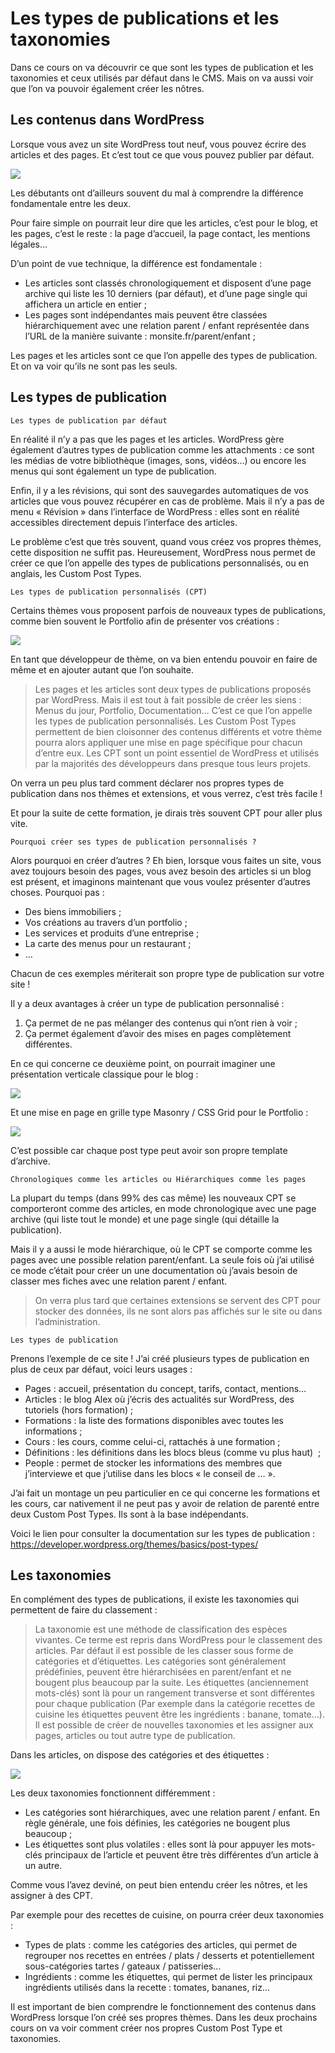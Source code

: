 # Les types de publications et les taxonomies

Dans ce cours on va découvrir ce que sont les types de publication et les taxonomies et ceux utilisés par défaut dans le CMS. Mais on va aussi voir que l’on va pouvoir également créer les nôtres.

## Les contenus dans WordPress

Lorsque vous avez un site WordPress tout neuf, vous pouvez écrire des articles et des pages. Et c’est tout ce que vous pouvez publier par défaut.

![](https://capitainewp.io/wp-content/uploads/2019/01/wp-menu-articles-pages-1-1600x592.jpg.webp)

Les débutants ont d’ailleurs souvent du mal à comprendre la différence fondamentale entre les deux.

Pour faire simple on pourrait leur dire que les articles, c’est pour le blog, et les pages, c’est le reste : la page d’accueil, la page contact, les mentions légales…

D’un point de vue technique, la différence est fondamentale :

- Les articles sont classés chronologiquement et disposent d’une page archive qui liste les 10 derniers (par défaut), et d’une page single qui affichera un article en entier ;
- Les pages sont indépendantes mais peuvent être classées hiérarchiquement avec une relation parent / enfant représentée dans l’URL de la manière suivante : monsite.fr/parent/enfant ;

Les pages et les articles sont ce que l’on appelle des types de publication. Et on va voir qu’ils ne sont pas les seuls.

## Les types de publication

    Les types de publication par défaut

En réalité il n’y a pas que les pages et les articles. WordPress gère également d’autres types de publication comme les attachments : ce sont les médias de votre bibliothèque (images, sons, vidéos…) ou encore les menus qui sont également un type de publication.

Enfin, il y a les révisions, qui sont des sauvegardes automatiques de vos articles que vous pouvez récupérer en cas de problème. Mais il n’y a pas de menu « Révision » dans l’interface de WordPress : elles sont en réalité accessibles directement depuis l’interface des articles.

Le problème c’est que très souvent, quand vous créez vos propres thèmes, cette disposition ne suffit pas. Heureusement, WordPress nous permet de créer ce que l’on appelle des types de publications personnalisés, ou en anglais, les Custom Post Types.

    Les types de publication personnalisés (CPT)

Certains thèmes vous proposent parfois de nouveaux types de publications, comme bien souvent le Portfolio afin de présenter vos créations :

![](https://capitainewp.io/wp-content/uploads/2019/01/wp-menu-post-type-1600x592.jpg.webp)

En tant que développeur de thème, on va bien entendu pouvoir en faire de même et en ajouter autant que l’on souhaite.

> Les pages et les articles sont deux types de publications proposés par WordPress. Mais il est tout à fait possible de créer les siens : Menus du jour, Portfolio, Documentation… C’est ce que l’on appelle les types de publication personnalisés. Les Custom Post Types permettent de bien cloisonner des contenus différents et votre thème pourra alors appliquer une mise en page spécifique pour chacun d’entre eux. Les CPT sont un point essentiel de WordPress et utilisés par la majorités des développeurs dans presque tous leurs projets.

On verra un peu plus tard comment déclarer nos propres types de publication dans nos thèmes et extensions, et vous verrez, c’est très facile !

Et pour la suite de cette formation, je dirais très souvent CPT pour aller plus vite.

    Pourquoi créer ses types de publication personnalisés ?

Alors pourquoi en créer d’autres ? Eh bien, lorsque vous faites un site, vous avez toujours besoin des pages, vous avez besoin des articles si un blog est présent, et imaginons maintenant que vous voulez présenter d’autres choses. Pourquoi pas :

- Des biens immobiliers ;
- Vos créations au travers d’un portfolio ;
- Les services et produits d’une entreprise ;
- La carte des menus pour un restaurant ;
- …

Chacun de ces exemples mériterait son propre type de publication sur votre site !

Il y a deux avantages à créer un type de publication personnalisé :

1. Ça permet de ne pas mélanger des contenus qui n’ont rien à voir ;
2. Ça permet également d’avoir des mises en pages complètement différentes.

En ce qui concerne ce deuxième point, on pourrait imaginer une présentation verticale classique pour le blog :

![](https://capitainewp.io/wp-content/uploads/2019/02/cpt-blog-1600x1047.jpg.webp)

Et une mise en page en grille type Masonry / CSS Grid pour le Portfolio :

![](https://capitainewp.io/wp-content/uploads/2019/02/cpt-portfolio-1600x1053.jpg.webp)

C’est possible car chaque post type peut avoir son propre template d’archive.

    Chronologiques comme les articles ou Hiérarchiques comme les pages

La plupart du temps (dans 99% des cas même) les nouveaux CPT se comporteront comme des articles, en mode chronologique avec une page archive (qui liste tout le monde) et une page single (qui détaille la publication).

Mais il y a aussi le mode hiérarchique, où le CPT se comporte comme les pages avec une possible relation parent/enfant. La seule fois où j’ai utilisé ce mode c’était pour créer un une documentation où j’avais besoin de classer mes fiches avec une relation parent / enfant.

> On verra plus tard que certaines extensions se servent des CPT pour stocker des données, ils ne sont alors pas affichés sur le site ou dans l’administration.

    Les types de publication

Prenons l’exemple de ce site ! J’ai créé plusieurs types de publication en plus de ceux par défaut, voici leurs usages :

- Pages : accueil, présentation du concept, tarifs, contact, mentions…
- Articles : le blog Alex où j’écris des actualités sur WordPress, des tutoriels (hors formation) ;
- Formations : la liste des formations disponibles avec toutes les informations ;
- Cours : les cours, comme celui-ci, rattachés à une formation ;
- Définitions : les définitions dans les blocs bleus (comme vu plus haut)  ;
- People : permet de stocker les informations des membres que j’interviewe et que j’utilise dans les blocs « le conseil de … ».

J’ai fait un montage un peu particulier en ce qui concerne les formations et les cours, car nativement il ne peut pas y avoir de relation de parenté entre deux Custom Post Types. Ils sont à la base indépendants.

Voici le lien pour consulter la documentation sur les types de publication : <https://developer.wordpress.org/themes/basics/post-types/>

## Les taxonomies

En complément des types de publications, il existe les taxonomies qui permettent de faire du classement :

> La taxonomie est une méthode de classification des espèces vivantes. Ce terme est repris dans WordPress pour le classement des articles. Par défaut il est possible de les classer sous forme de catégories et d’étiquettes. Les catégories sont généralement prédéfinies, peuvent être hiérarchisées en parent/enfant et ne bougent plus beaucoup par la suite. Les étiquettes (anciennement mots-clés) sont là pour un rangement transverse et sont différentes pour chaque publication (Par exemple dans la catégorie recettes de cuisine les étiquettes peuvent être les ingrédients : banane, tomate…). Il est possible de créer de nouvelles taxonomies et les assigner aux pages, articles ou tout autre type de publication.

Dans les articles, on dispose des catégories et des étiquettes :

![](https://capitainewp.io/wp-content/uploads/2019/01/taxonomies-wordpress-1600x805.jpg.webp)

Les deux taxonomies fonctionnent différemment :

- Les catégories sont hiérarchiques, avec une relation parent / enfant. En règle générale, une fois définies, les catégories ne bougent plus beaucoup ;
- Les étiquettes sont plus volatiles : elles sont là pour appuyer les mots-clés principaux de l’article et peuvent être très différentes d’un article à un autre.

Comme vous l’avez deviné, on peut bien entendu créer les nôtres, et les assigner à des CPT.

Par exemple pour des recettes de cuisine, on pourra créer deux taxonomies :

- Types de plats : comme les catégories des articles, qui permet de regrouper nos recettes en entrées / plats / desserts et potentiellement sous-catégories tartes / gateaux / patisseries…
- Ingrédients : comme les étiquettes, qui permet de lister les principaux ingrédients utilisés dans la recette : tomates, bananes, riz…

Il est important de bien comprendre le fonctionnement des contenus dans WordPress lorsque l’on créé ses propres thèmes. Dans les deux prochains cours on va voir comment créer nos propres Custom Post Type et taxonomies.

